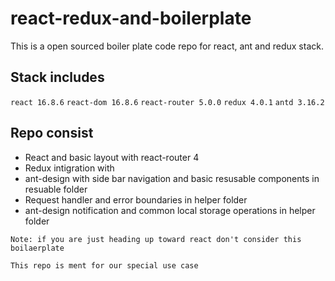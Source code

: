 # react-redux-and-boilerplate
This is a open sourced boiler plate code repo for react, ant and redux stack.

## Stack includes
`react 16.8.6`
`react-dom 16.8.6`
`react-router 5.0.0`
`redux 4.0.1`
`antd 3.16.2`

## Repo consist
  * React and basic layout with react-router 4
  * Redux intigration with 
  * ant-design with side bar navigation and basic resusable components in resuable folder
  * Request handler and error boundaries in helper folder
  * ant-design notification and common local storage operations in helper folder
  
 `Note: if you are just heading up toward react don't consider this boilaerplate`
 
 `This repo is ment for our special use case`
